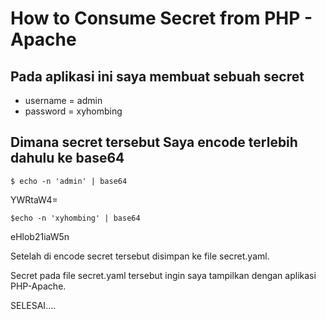 # How to Consume Secret from PHP - Apache

## Pada aplikasi ini saya membuat sebuah secret
  * username = admin
  * password = xyhombing
  
## Dimana secret tersebut Saya encode terlebih dahulu ke base64
  `$ echo -n 'admin' | base64`
  
  YWRtaW4=
  
  `$echo -n 'xyhombing' | base64`
  
  eHlob21iaW5n
  
  
Setelah di encode secret tersebut disimpan ke file secret.yaml.

Secret pada file secret.yaml tersebut ingin saya tampilkan dengan aplikasi PHP-Apache.

SELESAI....
